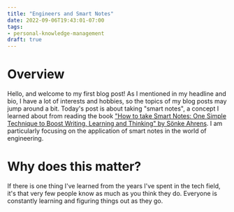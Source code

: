 ```yaml
---
title: "Engineers and Smart Notes"
date: 2022-09-06T19:43:01-07:00
tags:
- personal-knowledge-management 
draft: true
---
```


# Overview
Hello, and welcome to my first blog post! As I mentioned in my headline and bio, I have a lot of interests and hobbies, so the topics of my blog posts may jump around a bit. Today's post is about taking "smart notes", a concept I learned about from reading the book ["How to take Smart Notes: One Simple Technique to Boost Writing, Learning and Thinking" by Sönke Ahrens](https://smile.amazon.com/gp/product/B09V5M8FR5/ref=ppx_yo_dt_b_d_asin_title_o01?ie=UTF8&psc=1). I am particularly focusing on the application of smart notes in the world of engineering.

# Why does this matter?
If there is one thing I've learned from the years I've spent in the tech field, it's that very few people know as much as you think they do. Everyone is constantly learning and figuring things out as they go.
